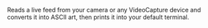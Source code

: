 Reads a live feed from your camera or any VideoCapture device and converts it into ASCII art, then prints it into your default terminal.
